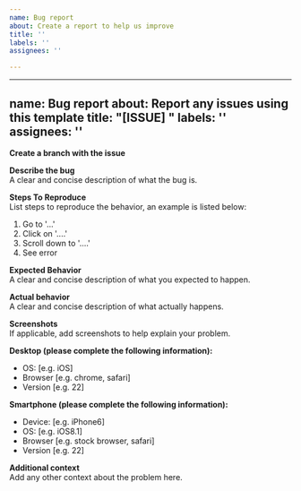 ```yaml
---
name: Bug report
about: Create a report to help us improve
title: ''
labels: ''
assignees: ''

---
```


---
name: Bug report
about: Report any issues using this template
title: "[ISSUE] "
labels: ''
assignees: ''
---

**Create a branch with the issue**

**Describe the bug** \
A clear and concise description of what the bug is.

**Steps To Reproduce** \
List steps to reproduce the behavior, an example is listed below:
1. Go to '...'
2. Click on '....'
3. Scroll down to '....'
4. See error

**Expected Behavior** \
A clear and concise description of what you expected to happen.

**Actual behavior** \
A clear and concise description of what actually happens.

**Screenshots** \
If applicable, add screenshots to help explain your problem.

**Desktop (please complete the following information):**
 - OS: [e.g. iOS]
 - Browser [e.g. chrome, safari]
 - Version [e.g. 22]

**Smartphone (please complete the following information):**
 - Device: [e.g. iPhone6]
 - OS: [e.g. iOS8.1]
 - Browser [e.g. stock browser, safari]
 - Version [e.g. 22]

**Additional context** \
Add any other context about the problem here.

